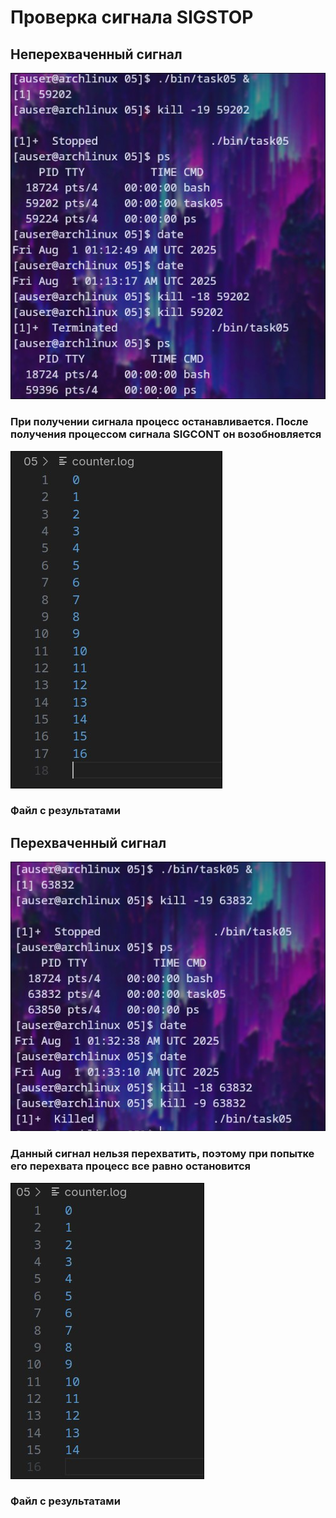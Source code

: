 # Проверка сигнала SIGSTOP

## Неперехваченный сигнал

![](SIGSTOP.jpg "При получении сигнала процесс останавливается. После получения процессом сигнала SIGCONT он возобновляется")
### При получении сигнала процесс останавливается. После получения процессом сигнала SIGCONT он возобновляется
![](SIGSTOP_log.jpg "Файл с результатами")
### Файл с результатами

## Перехваченный сигнал

![](SIGSTOP_captured.jpg "Данный сигнал нельзя перехватить, поэтому при попытке его перехвата процесс все равно остановится")
### Данный сигнал нельзя перехватить, поэтому при попытке его перехвата процесс все равно остановится
![](SIGSTOP_captured_log.jpg "Файл с результатами")
### Файл с результатами
